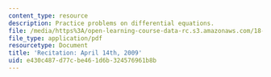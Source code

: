 ```yaml
---
content_type: resource
description: Practice problems on differential equations.
file: /media/https%3A/open-learning-course-data-rc.s3.amazonaws.com/18-034-honors-differential-equations-spring-2009/e430c487d77cbe461d6b324576961b8b_MIT18_034s09_rec15_4_14.pdf
file_type: application/pdf
resourcetype: Document
title: 'Recitation: April 14th, 2009'
uid: e430c487-d77c-be46-1d6b-324576961b8b
---
```

